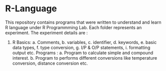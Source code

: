 # R-Language
This repository contains programs that were written to understand and learn R language under R Programmming Lab.
Each folder represents an experiment. The experiment details are :
1. R Basics: 
    a. Comments, 
    b. variables, 
    c. identifier, 
    d. keywords, 
    e. basic data types, 
    f. type conversion, 
    g. I/P & O/P statements, 
    i. formatting output etc.
Programs :
    a. Program to calculate simple and compound interest.
    b. Program to performs different conversions like temperature conversion, distance conversion etc. 